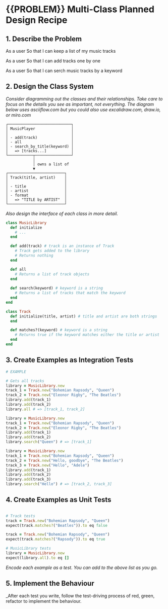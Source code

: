 # {{PROBLEM}} Multi-Class Planned Design Recipe

## 1. Describe the Problem

As a user
So that I can keep a list of my music tracks

As a user
So that I can add tracks one by one

As a user
So that I can serch music tracks by a keyword

## 2. Design the Class System

_Consider diagramming out the classes and their relationships. Take care to
focus on the details you see as important, not everything. The diagram below
uses asciiflow.com but you could also use excalidraw.com, draw.io, or miro.com_

```
┌────────────────────────────┐
│ MusicPlayer                │
│                            │
│ - add(track)               │
│ - all                      │
│ - search_by_title(keyword) │
│   => [tracks...]           │
└───────────┬────────────────┘
            │
            │ owns a list of
            ▼
┌─────────────────────────┐
│ Track(title, artist)    │
│                         │
│ - title                 │
│ - artist                │
│ - format                │
│   => "TITLE by ARTIST"  │
└─────────────────────────┘
```

_Also design the interface of each class in more detail._

```ruby
class MusicLibrary
  def initialize
    # ...
  end

  def add(track) # track is an instance of Track
    # Track gets added to the library
    # Returns nothing
  end

  def all
    # Returns a list of track objects
  end
  
  def search(keyword) # keyword is a string
    # Returns a list of tracks that match the keyword
  end
end

class Track
  def initialize(title, artist) # title and artist are both strings
  end

  def matches?(keyword) # keyword is a string
    # Returns true if the keyword matches either the title or artist
  end
end
```

## 3. Create Examples as Integration Tests

```ruby
# EXAMPLE

# Gets all tracks
library = MusicLibrary.new
track_1 = Track.new("Bohemian Rapsody", "Queen")
track_2 = Track.new("Eleonor Rigby", "The Beatles")
library.add(track_1)
library.add(track_2)
library.all # => [track_1, track_2]

library = MusicLibrary.new
track_1 = Track.new("Bohemian Rapsody", "Queen")
track_2 = Track.new("Eleonor Rigby", "The Beatles")
library.add(track_1)
library.add(track_2)
library.search("Queen") # => [track_1]

library = MusicLibrary.new
track_1 = Track.new("Bohemian Rapsody", "Queen")
track_2 = Track.new("Hello, goodbye", "The Beatles")
track_3 = Track.new("Hello", "Adele")
library.add(track_1)
library.add(track_2)
library.add(track_3)
library.search("Hello") # => [track_2, track_3]

```

## 4. Create Examples as Unit Tests

```ruby

# Track tests
track = Track.new("Bohemian Rapsody", "Queen")
expect(track.matches?("Beatles")).to eq false

track = Track.new("Bohemian Rapsody", "Queen")
expect(track.matches?("Rapsody")).to eq true

# MusicLibrary tests
library = MusicLibrary.new 
expect(library.all).to eq []

```

_Encode each example as a test. You can add to the above list as you go._

## 5. Implement the Behaviour

_After each test you write, follow the test-driving process of red, green,
refactor to implement the behaviour.  